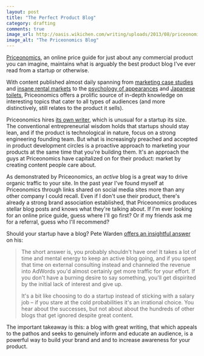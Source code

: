 ```yaml
---
layout: post
title: "The Perfect Product Blog"
category: drafting
comments: true
image_url: http://oasis.wikichen.com/writing/uploads/2013/08/priceonomics.jpg
image_alt: "The Priceonomics Blog"
---
```


[Priceonomics](http://priceonomics.com/), an online price guide for just about any commercial product you can imagine, maintains what is arguably the best product blog I've ever read from a startup or otherwise.

With content published almost daily spanning from [marketing case studies][marketing] and [insane rental markets][rental] to the [psychology of appearances][psych] and [Japanese toilets][toilets], Priceonomics offers a prolific source of in-depth knowledge on interesting topics that cater to all types of audiences (and more distinctively, still relates to the product it sells).

[marketing]: http://priceonomics.com/americans-thought-they-smelled-fine-until/
[rental]: http://priceonomics.com/the-san-francisco-rent-explosion/
[psych]: http://blog.priceonomics.com/post/48869654882/being-really-really-ridiculously-good-looking
[toilets]: http://priceonomics.com/toilets/#japanese

Priceonomics hires [its own writer][writer], which is unusual for a startup its size. The conventional entrepreneurial wisdom holds that startups should stay lean, and if the product is technological in nature, focus on a strong engineering founding team. But what is increasingly preached and accepted in product development circles is a proactive approach to marketing your products at the same time that you're building them. It's an approach the guys at Priceonomics have capitalized on for their product: market by creating content people care about.

As demonstrated by Priceonomics, an *active* blog is a great way to drive organic traffic to your site. In the past year I've found myself at Priceonomics through links shared on social media sites more than any other company I could recall. Even if I don't use their product, there's already a strong brand association established, that Priceonomics produces stellar blog posts and knows what they're talking about. If I'm ever looking for an online price guide, guess where I'll go first? Or if my friends ask me for a referral, guess who I'll recommend?

[writer]: http://priceonomics.com/about/

Should your startup have a blog? Pete Warden [offers an insightful answer][answer] on his:

> The short answer is, you probably shouldn't have one! It takes a lot of time and mental energy to keep an active blog going, and if you spent that time on external consulting instead and channeled the revenue into AdWords you'd almost certainly get more traffic for your effort. If you don't have a burning desire to say something, you'll get dispirited by the initial lack of interest and give up.
>
> It's a bit like choosing to do a startup instead of sticking with a salary job – if you stare at the cold probabilities it's an irrational choice. You hear about the successes, but not about about the hundreds of other blogs that get ignored despite great content.

[answer]: http://petewarden.com/2010/10/11/why-should-startups-blog/

The important takeaway is this: a blog with great writing, that which appeals to the pathos and seeks to genuinely inform and educate an audience, is a powerful way to build your brand and and to increase awareness for your product.
